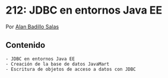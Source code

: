 # 212: JDBC en entornos Java EE

Por [Alan Badillo Salas](mailto:alan@nomadacode.com)

## Contenido

    - JDBC en entornos Java EE
    - Creación de la base de datos JavaMart
    - Escritura de objetos de acceso a datos con JDBC